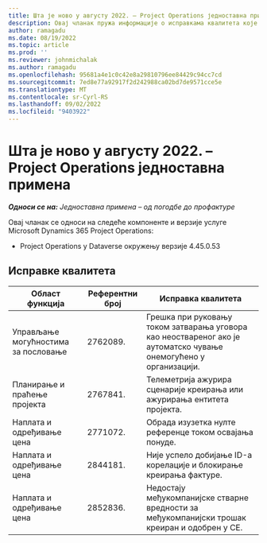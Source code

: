 ```yaml
---
title: Шта је ново у августу 2022. – Project Operations једноставна примена
description: Овај чланак пружа информације о исправкама квалитета које су доступне у издању за август 2022. услуге Microsoft Dynamics 365 Project Operations једноставна примена.
author: ramagadu
ms.date: 08/19/2022
ms.topic: article
ms.prod: ''
ms.reviewer: johnmichalak
ms.author: ramagadu
ms.openlocfilehash: 95681a4e1c0c42e8a29810796ee84429c94cc7cd
ms.sourcegitcommit: 7ed8e77a92917f2d242988ca02bd7de9571cce5e
ms.translationtype: MT
ms.contentlocale: sr-Cyrl-RS
ms.lasthandoff: 09/02/2022
ms.locfileid: "9403922"
---
```

# <a name="whats-new-august-2022---project-operations-lite-deployment"></a>Шта је ново у августу 2022. – Project Operations једноставна примена

_**Односи се на:** Једноставна примена – од погодбе до профактуре_

Овај чланак се односи на следеће компоненте и верзије услуге Microsoft Dynamics 365 Project Operations:

- Project Operations у Dataverse окружењу верзије 4.45.0.53

## <a name="quality-updates"></a>Исправке квалитета

| Област функција | Референтни број | Исправка квалитета |
| --- | --- | --- |
| Управљање могућностима за пословање | 2762089. | Грешка при руковању током затварања уговора као неоствареног ако је аутоматско чување онемогућено у организацији.|
|Планирање и праћење пројекта | 2767841. | Телеметрија ажурира сценарије креирања или ажурирања ентитета пројекта.|
|Наплата и одређивање цена | 2771072. | Обрада изузетка нулте референце током освајања понуде.|
|Наплата и одређивање цена | 2844181. |Није успело добијање ID-а корелације и блокирање креирања фактуре.|
|Наплата и одређивање цена | 2852836. | Недостају међукомпанијске стварне вредности за међукомпанијски трошак креиран и одобрен у CE.|
